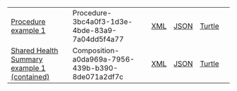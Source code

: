 <table class="list">
             <tr>
                <td><a href="Procedure-3bc4a0f3-1d3e-4bde-83a9-7a04dd5f4a77.html">Procedure example 1</a></td>
                <td>Procedure-3bc4a0f3-1d3e-4bde-83a9-7a04dd5f4a77</td>
                <td><a href="Procedure-3bc4a0f3-1d3e-4bde-83a9-7a04dd5f4a77.xml.html">XML</a></td>
                <td><a href="Procedure-3bc4a0f3-1d3e-4bde-83a9-7a04dd5f4a77.json.html">JSON</a></td>
                <td><a href="Procedure-3bc4a0f3-1d3e-4bde-83a9-7a04dd5f4a77.ttl.html">Turtle</a></td>
                <td></td>
            </tr>
            <tr>
                <td><a href="Composition-a0da969a-7956-439b-b390-8de071a2df7c.html">Shared Health Summary example 1 (contained)</a></td>
                <td>Composition-a0da969a-7956-439b-b390-8de071a2df7c</td>
                <td><a href="Composition-a0da969a-7956-439b-b390-8de071a2df7c.xml.html">XML</a></td>
                <td><a href="Composition-a0da969a-7956-439b-b390-8de071a2df7c.json.html">JSON</a></td>
                <td><a href="Composition-a0da969a-7956-439b-b390-8de071a2df7c.ttl.html">Turtle</a></td>
                <td></td>
            </tr>
  </table>
